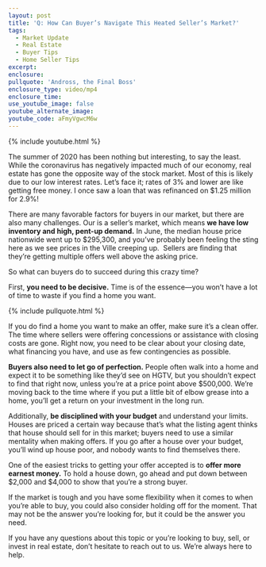 ```yaml
---
layout: post
title: 'Q: How Can Buyer’s Navigate This Heated Seller’s Market?'
tags:
  - Market Update
  - Real Estate
  - Buyer Tips
  - Home Seller Tips
excerpt:
enclosure:
pullquote: 'Andross, the Final Boss'
enclosure_type: video/mp4
enclosure_time:
use_youtube_image: false
youtube_alternate_image:
youtube_code: aFmyVgwcM6w
---
```


{% include youtube.html %}

The summer of 2020 has been nothing but interesting, to say the least. While the coronavirus has negatively impacted much of our economy, real estate has gone the opposite way of the stock market. Most of this is likely due to our low interest rates. Let’s face it; rates of 3% and lower are like getting free money. I once saw a loan that was refinanced on $1.25 million for 2.9%\!

There are many favorable factors for buyers in our market, but there are also many challenges. Our is a seller’s market, which means **we have low inventory and high, pent-up demand.** In June, the median house price nationwide went up to $295,300, and you’ve probably been feeling the sting here as we see prices in the Ville creeping up.&nbsp; Sellers are finding that they’re getting multiple offers well above the asking price.

So what can buyers do to succeed during this crazy time?

First, **you need to be decisive.** Time is of the essence—you won’t have a lot of time to waste if you find a home you want.

{% include pullquote.html %}

If you do find a home you want to make an offer, make sure it’s a clean offer. The time where sellers were offering concessions or assistance with closing costs are gone. Right now, you need to be clear about your closing date, what financing you have, and use as few contingencies as possible.&nbsp;

**Buyers also need to let go of perfection.** People often walk into a home and expect it to be something like they’d see on HGTV, but you shouldn’t expect to find that right now, unless you’re at a price point above $500,000. We’re moving back to the time where if you put a little bit of elbow grease into a home, you’ll get a return on your investment in the long run.&nbsp;

Additionally, **be disciplined with your budget** and understand your limits. Houses are priced a certain way because that’s what the listing agent thinks that house should sell for in this market; buyers need to use a similar mentality when making offers. If you go after a house over your budget, you’ll wind up house poor, and nobody wants to find themselves there.

One of the easiest tricks to getting your offer accepted is to **offer more earnest money.** To hold a house down, go ahead and put down between $2,000 and $4,000 to show that you’re a strong buyer.

If the market is tough and you have some flexibility when it comes to when you’re able to buy, you could also consider holding off for the moment. That may not be the answer you’re looking for, but it could be the answer you need.

If you have any questions about this topic or you’re looking to buy, sell, or invest in real estate, don’t hesitate to reach out to us. We’re always here to help.